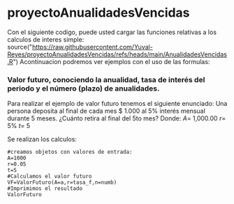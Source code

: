 # proyectoAnualidadesVencidas
Con el siguiente codigo, puede usted cargar las funciones relativas a los calculos de interes simple:
source("https://raw.githubusercontent.com/Yuval-Reyes/proyectoAnualidadesVencidas/refs/heads/main/AnualidadesVencidas.R")
Acontinuacion podremos ver ejemplos con el uso de las formulas:

### Valor futuro, conociendo la anualidad, tasa de interés del periodo y el número (plazo) de anualidades.
Para realizar el ejemplo de valor futuro tenemos el siguiente enunciado:
Una persona deposita al final de cada mes $ 1.000 al 5% interés mensual durante 5 meses. ¿Cuánto retira al final del 5to mes?
Donde:
$A$= 1,000.00
$r$= 5%
$t$= 5

Se realizan los calculos:
```(r)
#creamos objetos con valores de entrada:
A=1000
r=0.05
t=5
#Calculamos el valor futuro
VF=ValorFuturo(A=a,r=tasa_f,n=numb)
#Imprimimos el resultado
ValorFuturo
```
